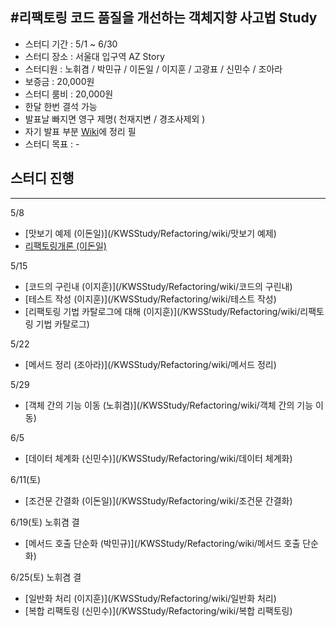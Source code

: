 #리팩토링 코드 품질을 개선하는 객체지향 사고법 Study
-----------------------------------------------------
 - 스터디 기간 : 5/1 ~ 6/30
 - 스터디 장소 : 서울대 입구역 AZ Story
 - 스터디원 : 노휘겸 / 박민규 / 이돈일 / 이지훈 / 고광표 / 신민수 / 조아라
 - 보증금 : 20,000원 
 - 스터디 룸비 : 20,000원
 - 한달 한번 결석 가능
 - 발표날 빠지면 영구 제명( 천재지변 / 경조사제외 )
 - 자기 발표 부분 [Wiki](/KWSStudy/Refactoring/wiki)에 정리 필
 - 스터디 목표 : -
 
## 스터디 진행
----------------------------------------------------
5/8 
- [맛보기 예제 (이돈일)](/KWSStudy/Refactoring/wiki/맛보기 예제)
- [리팩토링개론 (이돈일)](/KWSStudy/Refactoring/wiki/리팩토링개론)

5/15
- [코드의 구린내 (이지훈)](/KWSStudy/Refactoring/wiki/코드의 구린내)
- [테스트 작성 (이지훈)](/KWSStudy/Refactoring/wiki/테스트 작성)
- [리팩토링 기법 카탈로그에 대해 (이지훈)](/KWSStudy/Refactoring/wiki/리팩토링 기법 카탈로그)

5/22
- [메서드 정리 (조아라)](/KWSStudy/Refactoring/wiki/메서드 정리)

5/29 
- [객체 간의 기능 이동 (노휘겸)](/KWSStudy/Refactoring/wiki/객체 간의 기능 이동)

6/5  
- [데이터 체계화 (신민수)](/KWSStudy/Refactoring/wiki/데이터 체계화)

6/11(토)
- [조건문 간결화 (이돈일)](/KWSStudy/Refactoring/wiki/조건문 간결화)

6/19(토) 노휘겸 결
- [메서드 호출 단순화 (박민규)](/KWSStudy/Refactoring/wiki/메서드 호출 단순화)

6/25(토) 노휘겸 결
- [일반화 처리 (이지훈)](/KWSStudy/Refactoring/wiki/일반화 처리)
- [복합 리팩토링 (신민수)](/KWSStudy/Refactoring/wiki/복합 리팩토링)
